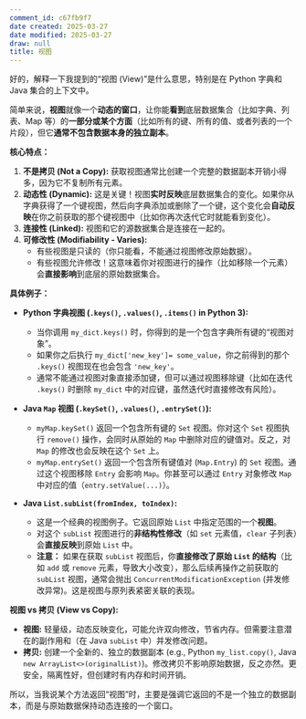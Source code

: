 ```yaml
---
comment_id: c67fb9f7
date created: 2025-03-27
date modified: 2025-03-27
draw: null
title: 视图
---
```

好的，解释一下我提到的“视图 (View)”是什么意思，特别是在 Python 字典和 Java 集合的上下文中。

简单来说，**视图**就像一个**动态的窗口**，让你能**看到**底层数据集合（比如字典、列表、Map 等）的**一部分或某个方面**（比如所有的键、所有的值、或者列表的一个片段），但它**通常不包含数据本身的独立副本**。

**核心特点：**

1. **不是拷贝 (Not a Copy):** 获取视图通常比创建一个完整的数据副本开销小得多，因为它不复制所有元素。
2. **动态性 (Dynamic):** 这是关键！视图**实时反映**底层数据集合的变化。如果你从字典获得了一个键视图，然后向字典添加或删除了一个键，这个变化会**自动反映**在你之前获取的那个键视图中（比如你再次迭代它时就能看到变化）。
3. **连接性 (Linked):** 视图和它的源数据集合是连接在一起的。
4. **可修改性 (Modifiability - Varies):**
    - 有些视图是只读的（你只能看，不能通过视图修改原始数据）。
    - 有些视图允许修改！这意味着你对视图进行的操作（比如移除一个元素）会**直接影响**到底层的原始数据集合。

**具体例子：**

- **Python 字典视图 (`.keys()`, `.values()`, `.items()` in Python 3):**
    
    - 当你调用 `my_dict.keys()` 时，你得到的是一个包含字典所有键的“视图对象”。
    - 如果你之后执行 `my_dict['new_key']= some_value`，你之前得到的那个 `.keys()` 视图现在也会包含 `'new_key'`。
    - 通常不能通过视图对象直接添加键，但可以通过视图移除键（比如在迭代 `.keys()` 时删除 `my_dict` 中的对应键，虽然迭代时直接修改有风险）。
- **Java `Map` 视图 (`.keySet()`, `.values()`, `.entrySet()`):**
    
    - `myMap.keySet()` 返回一个包含所有键的 `Set` 视图。你对这个 `Set` 视图执行 `remove()` 操作，会同时从原始的 `Map` 中删除对应的键值对。反之，对 `Map` 的修改也会反映在这个 `Set` 上。
    - `myMap.entrySet()` 返回一个包含所有键值对 (`Map.Entry`) 的 `Set` 视图。通过这个视图移除 `Entry` 会影响 `Map`。你甚至可以通过 `Entry` 对象修改 `Map` 中对应的值（`entry.setValue(...)`）。
- **Java `List.subList(fromIndex, toIndex)`:**
    
    - 这是一个经典的视图例子。它返回原始 `List` 中指定范围的一个**视图**。
    - 对这个 `subList` 视图进行的**非结构性修改**（如 `set` 元素值，`clear` 子列表）会**直接反映**到原始 `List` 中。
    - **注意：** 如果在获取 `subList` 视图后，你**直接修改了原始 `List` 的结构**（比如 `add` 或 `remove` 元素，导致大小改变），那么后续再操作之前获取的 `subList` 视图，通常会抛出 `ConcurrentModificationException` (并发修改异常)。这是视图与原列表紧密关联的表现。

**视图 vs 拷贝 (View vs Copy):**

- **视图:** 轻量级，动态反映变化，可能允许双向修改，节省内存。但需要注意潜在的副作用和（在 Java `subList` 中）并发修改问题。
- **拷贝:** 创建一个全新的、独立的数据副本 (e.g., Python `my_list.copy()`, Java `new ArrayList<>(originalList)`)。修改拷贝不影响原始数据，反之亦然。更安全，隔离性好，但创建时有内存和时间开销。

所以，当我说某个方法返回“视图”时，主要是强调它返回的不是一个独立的数据副本，而是与原始数据保持动态连接的一个窗口。
